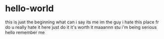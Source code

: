 # hello-world
this is just the beginning 
what can i say its me im the guy 
i hate this place fr 
do u really hate it here just do it it's worth it 
maaannn stu
i'm being serious
hello remember me 